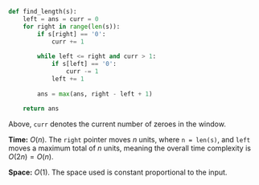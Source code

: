 ```python
def find_length(s):
    left = ans = curr = 0
    for right in range(len(s)):
        if s[right] == '0':
            curr += 1
            
        while left <= right and curr > 1:
            if s[left] == '0':
                curr -= 1
            left += 1
            
        ans = max(ans, right - left + 1)
    
    return ans
```

Above, `curr` denotes the current number of zeroes in the window.

**Time:** $O(n)$. The `right` pointer moves $n$ units, where `n = len(s)`, and `left` moves a maximum total of $n$ units, meaning the overall time complexity is $O(2n) = O(n)$.

**Space:** $O(1)$. The space used is constant proportional to the input.